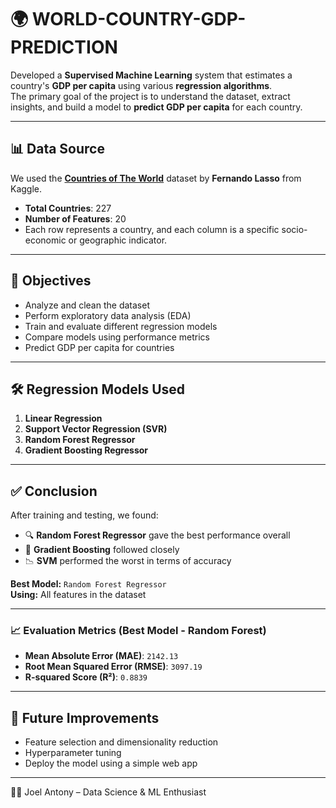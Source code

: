 # 🌍 WORLD-COUNTRY-GDP-PREDICTION

Developed a **Supervised Machine Learning** system that estimates a country's **GDP per capita** using various **regression algorithms**.  
The primary goal of the project is to understand the dataset, extract insights, and build a model to **predict GDP per capita** for each country.

---

## 📊 Data Source

We used the [**Countries of The World**](https://www.kaggle.com/fernandol/countries-of-the-world) dataset by **Fernando Lasso** from Kaggle.

- **Total Countries**: 227  
- **Number of Features**: 20  
- Each row represents a country, and each column is a specific socio-economic or geographic indicator.

---

## 📌 Objectives

- Analyze and clean the dataset  
- Perform exploratory data analysis (EDA)  
- Train and evaluate different regression models  
- Compare models using performance metrics  
- Predict GDP per capita for countries

---

## 🛠️ Regression Models Used

1. **Linear Regression**  
2. **Support Vector Regression (SVR)**  
3. **Random Forest Regressor**  
4. **Gradient Boosting Regressor**

---

## ✅ Conclusion

After training and testing, we found:

- 🔍 **Random Forest Regressor** gave the best performance overall  
- 🌱 **Gradient Boosting** followed closely  
- 📉 **SVM** performed the worst in terms of accuracy

**Best Model:** `Random Forest Regressor`  
**Using:** All features in the dataset

---

### 📈 Evaluation Metrics (Best Model - Random Forest)

- **Mean Absolute Error (MAE)**: `2142.13`  
- **Root Mean Squared Error (RMSE)**: `3097.19`  
- **R-squared Score (R²)**: `0.8839`

---

## 🚀 Future Improvements

- Feature selection and dimensionality reduction  
- Hyperparameter tuning  
- Deploy the model using a simple web app

---

👨‍💻 Joel Antony – Data Science & ML Enthusiast
  
